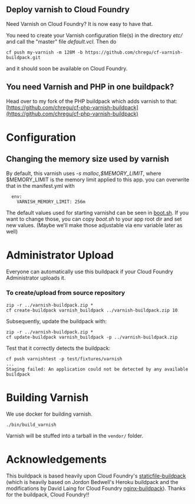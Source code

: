 Deploy varnish to Cloud Foundry
-----------------------------------------------

Need Varnish on Cloud Foundry? It is now easy to have that.

You need to create your Varnish configuration file(s) in the directory _etc/_ and call the "master" file _default.vcl_. Then do


```
cf push my-varnish -m 128M -b https://github.com/chregu/cf-varnish-buildpack.git
```

and it should soon be available on Cloud Foundry.

## You need Varnish and PHP in one buildpack?
Head over to my fork of the PHP buildpack which adds varnish to that: [https://github.com/chregu/cf-php-varnish-buildpack](https://github.com/chregu/cf-php-varnish-buildpack)


Configuration
=============

## Changing the memory size used by varnish

By default, this varnish uses _-s malloc,$MEMORY_LIMIT_, where $MEMORY_LIMIT is the memory limit applied to this app. you can overwrite that in the manifest.yml with

```
  env:
    VARNISH_MEMORY_LIMIT: 256m
```

The default values used for starting varnishd can be seen in [boot.sh](https://github.com/chregu/cf-varnish-buildpack/blob/master/bin/boot.sh). If you want to change those, you can copy _boot.sh_ to your app root dir and set new values. (Maybe we'll make those adjustable via env variable later as well)


Administrator Upload
====================

Everyone can automatically use this buildpack if your Cloud Foundry Administrator uploads it.


### To create/upload from source repository

```
zip -r ../varnish-buildpack.zip *
cf create-buildpack varnish_buildpack ../varnish-buildpack.zip 10
```

Subsequently, update the buildpack with:

```
zip -r ../varnish-buildpack.zip *
cf update-buildpack varnish_buildpack -p ../varnish-buildpack.zip
```

Test that it correctly detects the buildpack:

```
cf push varnishtest -p test/fixtures/varnish
...
Staging failed: An application could not be detected by any available buildpack
```


Building Varnish
==============

We use docker for building varnish.

```
./bin/build_varnish
```

Varnish will be stuffed into a tarball in the `vendor/` folder.


Acknowledgements
================

This buildpack is based heavily upon Cloud Foundry's [staticfile-buildpack](https://github.com/cloudfoundry-incubator/staticfile-buildpack) (which is heavily based on Jordon Bedwell's Heroku buildpack and the modifications by David Laing for Cloud Foundry [nginx-buildpack](https://github.com/cloudfoundry-community/nginx-buildpack)). Thanks for the buildpack, Cloud Foundry!!
